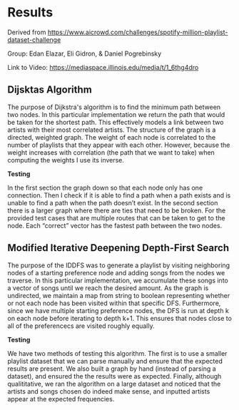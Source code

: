 # Results

Derived from https://www.aicrowd.com/challenges/spotify-million-playlist-dataset-challenge

Group: Edan Elazar, Eli Gidron, & Daniel Pogrebinsky

Link to Video: https://mediaspace.illinois.edu/media/t/1_6thg4dro

## Dijsktas Algorithm 

The purpose of Dijkstra's algorithm is to find the minimum path between two nodes. In this particular implementation we return the path that would be taken for the shortest path. This effectively models a link between two artists with their most correlated artists.
The structure of the graph is a directed, weighted graph. The weight of each node is correlated to the number of playlists that they appear with each other. However, because the weight increases with correlation (the path that we want to take) when computing the weights I use its inverse.

**Testing**

In the first section the graph down so that each node only has one connection. Then I check if it is able to find a path when a path exists and is unable to find a path when the path doesn’t exist. 
In the second section there is a larger graph where there are ties that need to be broken. For the provided test cases that are multiple routes that can be taken to get to the node. Each “correct” vector has the fastest path between the two nodes. 


## Modified Iterative Deepening Depth-First Search 

The purpose of the IDDFS was to generate a playlist by visiting neighboring nodes of a starting preference node and adding songs from the nodes we traverse. In this particular implementation, we accumulate these songs into a vector of songs until we reach the desired amount. As the graph is undirected, we maintain a map from string to boolean representing whether or not each node has been visited within that specific DFS. Furthermore, since we have multiple starting preference nodes, the DFS is run at depth k on each node before iterating to depth k+1. This ensures that nodes close to all of the preferencecs are visited roughly equally.  

**Testing**

We have two methods of testing this algorithm. The first is to use a smaller playlist dataset that we can parse manually and ensure that the expected results are present. We also built a graph by hand (instead of parsing a dataset), and ensured the the results were as expected. Finally, although qualititative, we ran the algorithm on a large dataset and noticed that the artists and songs chosen do indeed make sense, and inputted artists appear at the expected frequencies.


